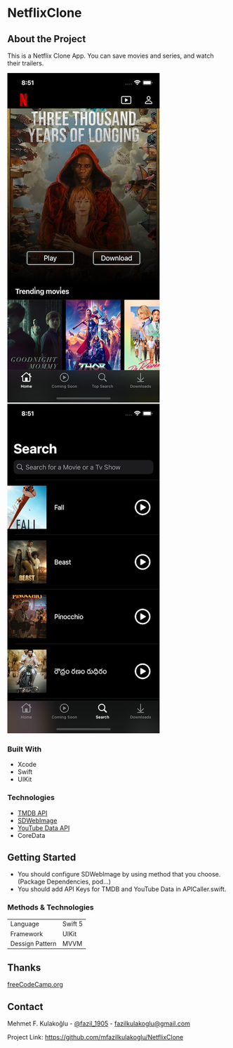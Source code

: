 # NetflixClone

## About the Project

This is a Netflix Clone App. You can save movies and series, and watch their trailers.

![](https://github.com/mfazilkulakoglu/NetflixClone/blob/main/SS/HomeScreen.png)
![](https://github.com/mfazilkulakoglu/NetflixClone/blob/main/SS/SearchScreen.png)

### Built With

- Xcode
- Swift
- UIKit

### Technologies

- [TMDB API](https://www.themoviedb.org/documentation/api)
- [SDWebImage](https://sdwebimage.github.io)
- [YouTube Data API](https://developers.google.com/youtube/v3)
- CoreData

## Getting Started

- You should configure SDWebImage by using method that you choose. (Package Dependencies, pod...)
- You should add API Keys for TMDB and YouTube Data in APICaller.swift.

### Methods & Technologies

|  |  |
| ------ | ------ |
| Language | Swift 5 |
| Framework | UIKit |
| Dessign Pattern | MVVM |

## Thanks

[freeCodeCamp.org](https://www.youtube.com/watch?v=KCgYDCKqato&t=15491s)

## Contact

Mehmet F. Kulakoğlu - [@fazil_1905](https://twitter.com/fazil__1905) - fazilkulakoglu@gmail.com 

Project Link: https://github.com/mfazilkulakoglu/NetflixClone




